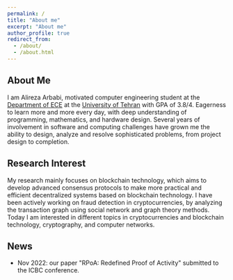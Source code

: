 ```yaml
---
permalink: /
title: "About me"
excerpt: "About me"
author_profile: true
redirect_from: 
  - /about/
  - /about.html
---
```



## About Me
I am Alireza Arbabi, motivated computer engineering student at the [Department of ECE](https://ece.ut.ac.ir/en/ece) at the [University of Tehran](https://ut.ac.ir/en) with GPA of 3.8/4. Eagerness to learn more and more every day, with deep understanding of programming, mathematics, and hardware design. Several years of involvement in software and computing challenges have grown me the ability to design, analyze and resolve sophisticated problems, from project design to completion.

## Research Interest

My research mainly focuses on blockchain technology, which aims to develop advanced consensus protocols to make more practical and efficient decentralized systems based on blockchain technology. I have been actively working on fraud detection in cryptocurrencies, by analyzing the transaction graph using social network and graph theory methods. Today I am interested in different topics in cryptocurrencies and blockchain technology, cryptography, and computer networks.

## News
- Nov 2022: our paper "RPoA: Redefined Proof of Activity" submitted to the ICBC conference.
